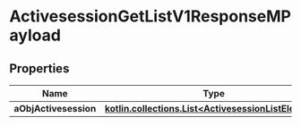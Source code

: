 
# ActivesessionGetListV1ResponseMPayload

## Properties
| Name | Type | Description | Notes |
| ------------ | ------------- | ------------- | ------------- |
| **aObjActivesession** | [**kotlin.collections.List&lt;ActivesessionListElement&gt;**](ActivesessionListElement.md) |  |  |



